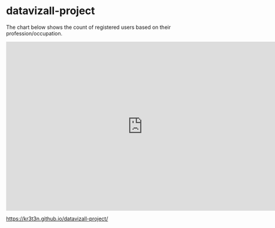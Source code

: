 # datavizall-project
The chart below shows the count of registered users based on their profession/occupation.

<iframe width="741.5094339622642" height="458.5" seamless frameborder="0" scrolling="no" src="https://docs.google.com/spreadsheets/d/e/2PACX-1vRoIblW2Y2K5ZIgcuyu2fKEfY-yTJ--f7tW8IHo-V-0hsjSvbgWhCKEUkjMNOp7CvbF8pDotlZyPAuw/pubchart?oid=490260515&amp;format=interactive"></iframe>

https://kr3t3n.github.io/datavizall-project/

